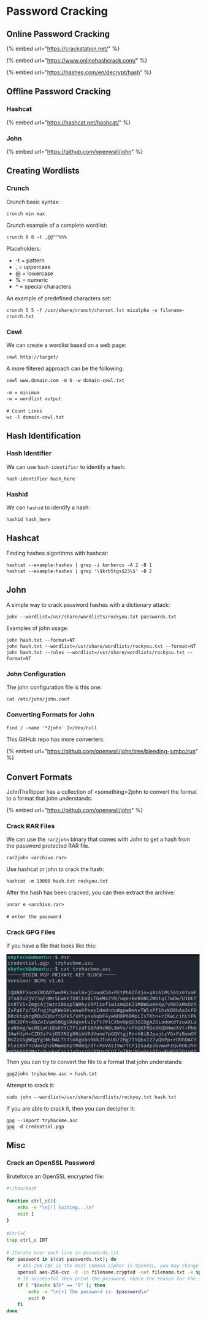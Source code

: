 # Password Cracking

## Online Password Cracking

{% embed url="https://crackstation.net/" %}

{% embed url="https://www.onlinehashcrack.com/" %}

{% embed url="https://hashes.com/en/decrypt/hash" %}

## Offline Password Cracking

### Hashcat

{% embed url="https://hashcat.net/hashcat/" %}

### John

{% embed url="https://github.com/openwall/john" %}

## Creating Wordlists

### Crunch

Crunch basic syntax:

```
crunch min max
```

Crunch example of a complete wordlist:

```
crunch 8 8 -t ,@@^^%%%
```

Placeholders:

* \-t = pattern
* , = uppercase
* @ = lowercase
* % = numeric
* ^ = special characters

An example of predefined characters set:

```
crunch 5 5 -f /usr/share/crunch/charset.lst mixalpha -o filename-crunch.txt
```

### Cewl

We can create a wordlist based on a web page:

```
cewl http://target/
```

A more filtered approach can be the following:

```
cewl www.domain.com -m 6 -w domain-cewl.txt

-m = minimum
-w = wordlist output

# Count Lines
wc -l domain-cewl.txt
```

## Hash Identification

### Hash Identifier

We can use `hash-identifier` to identify a hash:

```
hash-identifier hash_here
```

### Hashid

We can `hashid` to identify a hash:

```
hashid hash_here
```

## Hashcat

Finding hashes algorithms with hashcat:

```
hashcat --example-hashes | grep -i kerberos -A 2 -B 1
hashcat --example-hashes | grep '\$krb5tgs$23\$' -B 2
```

## John

A simple way to crack password hashes with a dictionary attack:

```
john --wordlist=/usr/share/wordlists/rockyou.txt passwords.txt
```

Examples of john usage:

```
john hash.txt --format=NT
john hash.txt --wordlist=/usr/share/wordlists/rockyou.txt --format=NT
john hash.txt --rules --wordlist=/usr/share/wordlists/rockyou.txt --format=NT 
```

### John Configuration

The john configuration file is this one:

```
cat /etc/john/john.conf
```

### Converting Formats for John

```
find / -name '*2john' 2>/dev/null
```

This GitHub repo has more converters:

{% embed url="https://github.com/openwall/john/tree/bleeding-jumbo/run" %}

## Convert Formats

JohnTheRipper has a collection of \<something>2john to convert the format to a format that john understands:

{% embed url="https://github.com/openwall/john" %}

### Crack RAR Files

We can use the `rar2john` binary that comes with John to get a hash from the password protected RAR file.

```
rar2john <archive.rar>
```

Use hashcat or john to crack the hash:

```
hashcat -m 13000 hash.txt rockyou.txt
```

After the hash has been cracked, you can then extract the archive:

```
unrar e <archive.rar>

# enter the password
```

### Crack GPG Files

If you have a file that looks like this:

![PGP Private Key Block](../.gitbook/assets/crack-gpg-p1.png)

Then you can try to convert the file to a format that john understands:

```shell
gpg2john tryhackme.asc > hash.txt
```

Attempt to crack it:

```shell
sudo john --wordlist=/usr/share/wordlists/rockyoy.txt hash.txt
```

If you are able to crack it, then you can decipher it:

```shell
gpg --import tryhackme.asc
gpg -d credential.pgp
```

## Misc

### Crack an OpenSSL Password

Bruteforce an OpenSSL encrypted file:

```bash
#!/bin/bash

function ctrl_c(){
    echo -e "\n[!] Exiting...\n"
    exit 1
}

#Ctrl+C
trap ctrl_c INT

# Iterate over each line in passwords.txt
for password in $(cat passwords.txt); do
    # AES-256-CBC is the most common cipher in OpenSSL, you may change it...
    openssl aes-256-cvc -d -in filename.crypted -out filename.txt -k $password 2>/dev/null
    # If successful then print the password, hence the reason for the status code "0".
    if [ "$(echo $?)" == "0" ]; then
        echo -e "\n[+] The password is: $password\n"
        exit 0
    fi
done
```

&#x20;
